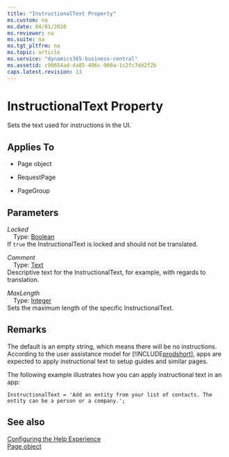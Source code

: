 ```yaml
---
title: "InstructionalText Property"
ms.custom: na
ms.date: 04/01/2020
ms.reviewer: na
ms.suite: na
ms.tgt_pltfrm: na
ms.topic: article
ms.service: "dynamics365-business-central"
ms.assetid: c90654ad-da85-496c-900a-1c2fc7dd2f2b
caps.latest.revision: 13
---
```


 

# InstructionalText Property
Sets the text used for instructions in the UI.  
  
## Applies To  
  
-   Page object  
  
-   RequestPage

-   PageGroup

## Parameters
*Locked*  
&emsp;Type: [Boolean](../methods-auto/boolean/boolean-data-type.md)  
If `true` the InstructionalText is locked and should not be translated.  

*Comment*  
&emsp;Type: [Text](../methods-auto/text/text-data-type.md)  
Descriptive text for the InstructionalText, for example, with regards to translation.

*MaxLength*  
&emsp;Type: [Integer](../methods-auto/integer/integer-data-type.md)  
Sets the maximum length of the specific InstructionalText.

## Remarks

The default is an empty string, which means there will be no instructions. According to the user assistance model for [!INCLUDE[prodshort](../includes/prodshort.md)], apps are expected to apply instructional text to setup guides and similar pages.  

The following example illustrates how you can apply instructional text in an app:  

```
InstructionalText = 'Add an entity from your list of contacts. The entity can be a person or a company.';
```

## See also

[Configuring the Help Experience](../../deployment/configure-help.md)  
[Page object](../devenv-page-object.md)  
